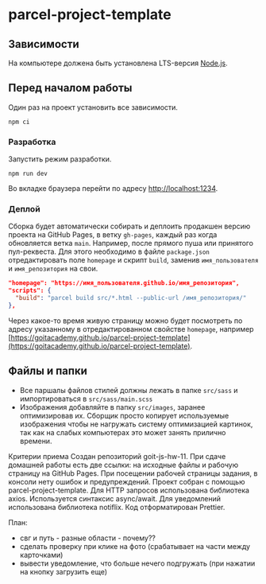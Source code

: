 # parcel-project-template

## Зависимости

На компьютере должена быть установлена LTS-версия [Node.js](https://nodejs.org/en/).

## Перед началом работы

Один раз на проект установить все зависимости.

```shell
npm ci
```

### Разработка

Запустить режим разработки.

```shell
npm run dev
```

Во вкладке браузера перейти по адресу [http://localhost:1234](http://localhost:1234).

### Деплой

Сборка будет автоматически собирать и деплоить продакшен версию проекта на GitHub Pages, в ветку
`gh-pages`, каждый раз когда обновляется ветка `main`. Например, после прямого пуша или принятого
пул-реквеста. Для этого необходимо в файле `package.json` отредактировать поле `homepage` и скрипт
`build`, заменив `имя_пользователя` и `имя_репозитория` на свои.

```json
"homepage": "https://имя_пользователя.github.io/имя_репозитория",
"scripts": {
  "build": "parcel build src/*.html --public-url /имя_репозитория/"
},
```

Через какое-то время живую страницу можно будет посмотреть по адресу указанному в отредактированном
свойстве `homepage`, например
[https://goitacademy.github.io/parcel-project-template](https://goitacademy.github.io/parcel-project-template).

## Файлы и папки

- Все паршалы файлов стилей должны лежать в папке `src/sass` и импортироваться в
  `src/sass/main.scss`
- Изображения добавляйте в папку `src/images`, заранее оптимизировав их. Сборщик просто копирует
  используемые изображения чтобы не нагружать систему оптимизацией картинок, так как на слабых
  компьютерах это может занять прилично времени.

Критерии приема Создан репозиторий goit-js-hw-11. При сдаче домашней работы есть две ссылки: на
исходные файлы и рабочую страницу на GitHub Pages. При посещении рабочей страницы задания, в консоли
нету ошибок и предупреждений. Проект собран с помощью parcel-project-template. Для HTTP запросов
использована библиотека axios. Используется синтаксис async/await. Для уведомлений использована
библиотека notiflix. Код отформатирован Prettier.

План:

<!-- 1. Подключить библиотеку axios -->

<!-- 2. Разобраться с асинк -авейт -->
<!-- 3. Подключить библиотеку нотифликс -->
<!-- 4. Создать фронтенд? -->

<!-- 5. Написать код запроса картинок с API Pixabay -->
<!-- 6. Зарегистрироваться на API Pixabay -->
<!-- 7. Причесать шаблон карточки изображения (взять из задания) -->
<!-- 8. Использовать пагинацию -->
<!-- 9. Впилить кнопку еще со всеми вытекающими -->

<!-- - появляется только после назатия на кнопку запрос -->
<!-- - при новом запросе пропадает -->

<!-- - допилить момент, когда фото первая или последняя - либо сделать перелистывание постоянное, либо
  потавит ограничитель -->

- свг и путь - разные области - почему??
- сделать проверку при клике на фото (срабатывает на части между карточками)
- вывести уведомление, что больше нечего подгружать (при нажатии на кнопку загрузить еще)
